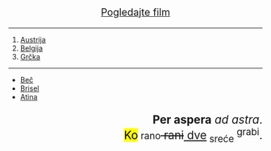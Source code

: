 <!DOCTYPE html>
<html>
<head>
<title>Domaći zadatak 1
</title>
</head>
<body>
<p style='text-align:center;font-size:140%'>
<a href='https://www.youtube.com/watch?v=FpKaB5dvQ4g'>Pogledajte film
</a>
<hr>
</p>
<ol>
<a href='https://sr.wikipedia.org/wiki/%D0%90%D1%83%D1%81%D1%82%D1%80%D0%B8%D1%98%D0%B0'>
 <li>Austrija</li></a>
<a href='http://www.kartasrbije.com/belgija.php'>  <li>Belgija</li></a>
<a href='https://www.letovanje.info/grcka/'>   <li>Grčka</li></a>
</ol>
<hr>
<ul>
<a href='https://www.tripadvisor.rs/Attractions-g190454-Activities-c47-Vienna.html'>
  <li>Beč</li></a>
<a href='https://sr.wikipedia.org/sr-el/%D0%91%D1%80%D0%B8%D1%81%D0%B5%D0%BB'>
  <li>Brisel</li></a>
<a href='https://opusteno.rs/regioni-f43/grcka-atina-najlepse-slike-atine-t13183.html'>
  <li>Atina</li></a>
</ul>

<p style='text-align:right;font-size:160%'><strong>Per</strong><b> aspera</b><i> ad</i><em> astra</em>.
<br>
<mark>Ko</mark><small> rano</small><del> rani</del><ins> dve</ins><sub> sreće</sub><sup> grabi</sup>.
</p>
</body>
</html>
